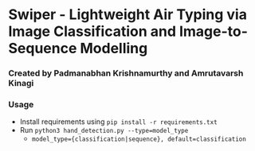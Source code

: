 # Swiper - Lightweight Air Typing via Image Classification and Image-to-Sequence Modelling

### Created by Padmanabhan Krishnamurthy and Amrutavarsh Kinagi

### Usage
- Install requirements using `pip install -r requirements.txt`
- Run `python3 hand_detection.py --type=model_type`
  - `model_type={classification|sequence}, default=classification`
